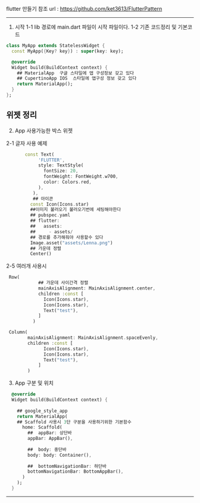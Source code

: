 flutter 만들기
참조 url : https://github.com/ket3613/FlutterPattern


-----
1. 시작 
1-1 lib 경로에 main.dart 파일이 시작 파일이다.
1-2 기존 코드정리 및 기본코드 

``` dart
class MyApp extends StatelessWidget {
  const MyApp({Key? key}) : super(key: key);

  @override
  Widget build(BuildContext context) {
    ## MaterialApp  구글 스타일에 앱 구성정보 갖고 있다
    ## CupertinoApp IOS  스타일에 앱구성 정보 갖고 있다
    return MaterialApp();
  }
};
``` 

위젯 정리
-------------------------------
2. App 사용가능한 박스 위젯

2-1 글자 사용 예제
``` dart
       const Text(
            'FLUTTER',
            style: TextStyle(
              fontSize: 20,
              fontWeight: FontWeight.w700,
              color: Colors.red,
            ),
          ),
          ## 아이콘
         const Icon(Icons.star)
         ##이미지 불러오기 불러오기번에 세팅해야한다
         ## pubspec.yaml
         ## flutter:
         ##   assets:
         ##     - assets/
         ## 경로를 추가해줘야 사용할수 있다
         Image.asset("assets/Lenna.png")
         ## 가운데 정렬
         Center()
```

2-5 여러개 사용시 
``` dart
 Row(
            ## 가운데 사이간격 정렬
            mainAxisAlignment: MainAxisAlignment.center,
            children :const [
              Icon(Icons.star),
              Icon(Icons.star),
              Text("test"),
            ]
          )

 Column(
        mainAxisAlignment: MainAxisAlignment.spaceEvenly,
        children :const [
              Icon(Icons.star),
              Icon(Icons.star),
              Text("test"),
            ]
        )
```

3. App 구분 및 위치
``` dart
  @override
  Widget build(BuildContext context) {
    
    ## google_style_app
    return MaterialApp(
    ## Scaffold 사용시 3단 구분을 사용하기위한 기본함수
      home: Scaffold(
        ##  appBar: 상단바
        appBar: AppBar(),
        
        ##  body: 중단바
        body: body: Container(),
        
        ##  bottomNavigationBar: 하단바
        bottomNavigationBar: BottomAppBar(),
      )
    );
  }
``` 
--------------------------------







